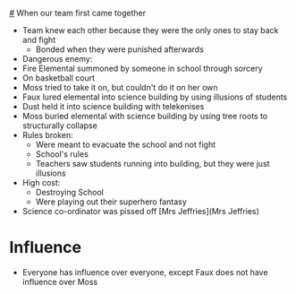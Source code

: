 [#](#) When our team first came together
* Team knew each other because they were the only ones to stay back and fight
  * Bonded when they were punished afterwards
* Dangerous enemy:
* Fire Elemental summoned by someone in school through sorcery
* On basketball court
* Moss tried to take it on, but couldn't do it on her own
* Faux lured elemental into science building by using illusions of students
* Dust held it into science building with telekenises
* Moss buried elemental with science building by using tree roots to structurally collapse
* Rules broken:
  * Were meant to evacuate the school and not fight
  * School's rules
  * Teachers saw students running into building, but they were just illusions
* High cost:
  * Destroying School
  * Were playing out their superhero fantasy
* Science co-ordinator was pissed off [Mrs Jeffries](Mrs Jeffries)

# Influence
* Everyone has influence over everyone, except Faux does not have influence over Moss
